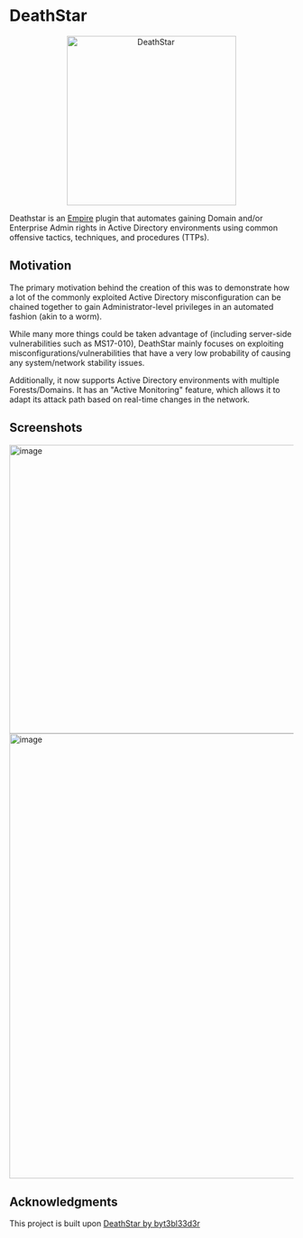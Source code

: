 # DeathStar
<p align="center">
  <img src="https://user-images.githubusercontent.com/5151193/88892241-ddc6d700-d21a-11ea-9c37-3cffed86e2f8.png" alt="DeathStar" height="300"/>
</p>

Deathstar is an [Empire](https://github.com/BC-SECURITY/Empire) plugin that automates gaining Domain and/or Enterprise Admin rights in Active Directory environments using common offensive tactics, techniques, and procedures (TTPs).

## Motivation

The primary motivation behind the creation of this was to demonstrate how a lot of the commonly exploited Active Directory misconfiguration can be chained together to gain Administrator-level privileges in an automated fashion (akin to a worm).

While many more things could be taken advantage of (including server-side vulnerabilities such as MS17-010), DeathStar mainly focuses on exploiting misconfigurations/vulnerabilities that have a very low probability of causing any system/network stability issues.

Additionally, it now supports Active Directory environments with multiple Forests/Domains. It has an "Active Monitoring" feature, which allows it to adapt its attack path based on real-time changes in the network.

## Screenshots
<img width="511" alt="image" src="https://github.com/BC-SECURITY/DeathStarPlugin/assets/20302208/d3b258ec-d3d9-468f-b826-87fc5c34f97f">
<img width="788" alt="image" src="https://github.com/BC-SECURITY/DeathStarPlugin/assets/20302208/322a8b2c-7e25-4d51-b1b6-410a8d39b37b">

## Acknowledgments
This project is built upon [DeathStar by byt3bl33d3r](https://github.com/byt3bl33d3r/DeathStar)
